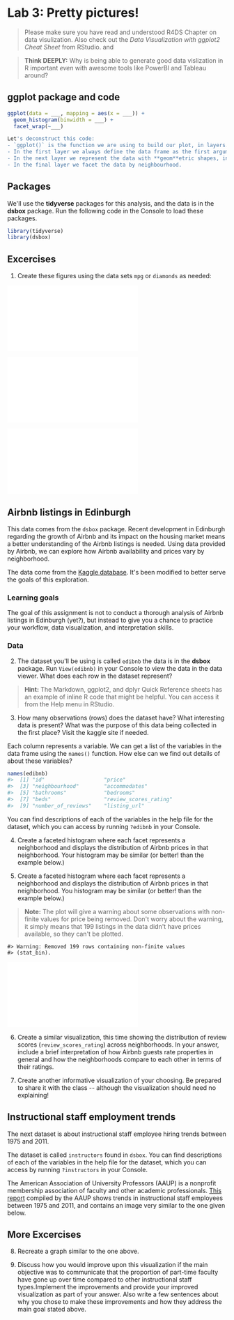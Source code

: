 # Lab 3: Pretty pictures!

> Please make sure you have read and understood R4DS Chapter 
on data visulization.  Also check out the *Data 
Visualization with ggplot2 Cheat Sheet* from RStudio.
and 

> **Think DEEPLY:** Why is being able to generate good data vislization in R important *even* with awesome tools like PowerBI and Tableau around? 

## ggplot package and code 


```r
ggplot(data = ___, mapping = aes(x = ___)) +
  geom_histogram(binwidth = ___) +
  facet_wrap(~___)

Let's deconstruct this code: 
- `ggplot()` is the function we are using to build our plot, in layers.
- In the first layer we always define the data frame as the first argument. Then, we define the mappings between the variables in the dataset and the **aes**thetics of the plot (e.g. x and y coordinates, colors, etc.). 
- In the next layer we represent the data with **geom**etric shapes, in this case with a histogram. You should decide what makes a reasonable bin width for the histogram by trying out a few options.
- In the final layer we facet the data by neighbourhood.
```


## Packages

We'll use the **tidyverse** packages for this analysis, and the data is in the **dsbox** package. Run the following code in the Console to load these packages.


```r
library(tidyverse)
library(dsbox)
```


## Excercises
1. Create these figures using the data sets `mpg` or `diamonds` as needed:

![](102-ggplot_Lab_files/figure-latex/unnamed-chunk-2-1.pdf)<!-- --> 

![](102-ggplot_Lab_files/figure-latex/unnamed-chunk-3-1.pdf)<!-- --> 

![](102-ggplot_Lab_files/figure-latex/unnamed-chunk-4-1.pdf)<!-- --> 



## Airbnb listings in Edinburgh

This data comes from the `dsbox` package.  Recent development in Edinburgh regarding the growth of Airbnb and its impact on the housing market means a better understanding of the Airbnb listings is needed. Using data provided by Airbnb, we can explore how Airbnb availability and prices vary by neighborhood.

The data come from the [Kaggle database](https://www.kaggle.com/thoroc/edinburgh-inside-airbnb/version/2). It's 
been modified to better serve the goals of this exploration.

### Learning goals

The goal of this assignment is not to conduct a thorough analysis of Airbnb listings in Edinburgh (yet?), but instead to give you a  chance to practice your workflow, data visualization, and interpretation skills.

### Data 

2. The dataset you'll be using is called `edibnb` the data is in the **dsbox** package. Run `View(edibnb)` in your Console to view the data in the data viewer. What does each row in the dataset represent?


> **Hint:** The Markdown, ggplot2, and dplyr Quick Reference sheets has an example of inline R code that might be helpful. You can access it from the Help menu in RStudio.


3. How many observations (rows) does the dataset have? What interesting data is present?  What was the purpose of this data being collected in the first place?  Visit the kaggle site if needed.


Each column represents a variable. We can get a list of the variables in the data frame using the `names()` function.  How else can we find out details of about these variables?


```r
names(edibnb)
#>  [1] "id"                   "price"               
#>  [3] "neighbourhood"        "accommodates"        
#>  [5] "bathrooms"            "bedrooms"            
#>  [7] "beds"                 "review_scores_rating"
#>  [9] "number_of_reviews"    "listing_url"
```

You can find descriptions of each of the variables in the help file for the dataset, which you can access by running `?edibnb` in your Console.


4. Create a faceted histogram where each facet represents a neighborhood and displays the distribution of Airbnb prices in that neighborhood. Your histogram may be similar (or better! than the example below.)


5. Create a faceted histogram where each facet represents a neighborhood and displays the distribution of Airbnb prices in that neighborhood. You histogram may be similar (or better! than the example below.)


> **Note:** The plot will give a warning about some observations with non-finite values for price being removed. Don't worry about the warning, it simply means that 199 listings in the data didn't have prices available, so they can't be plotted.





```
#> Warning: Removed 199 rows containing non-finite values
#> (stat_bin).
```

![](102-ggplot_Lab_files/figure-latex/unnamed-chunk-6-1.pdf)<!-- --> 

6. Create a similar visualization, this time showing the distribution of review scores (`review_scores_rating`) across neighborhoods. In your answer, include a brief interpretation of how Airbnb guests rate properties in general and how the neighborhoods compare to each other in terms of their ratings.

7. Create another informative visualization of your choosing.  Be prepared to share it with the class -- although the visualization should need no explaining!

## Instructional staff employment trends

The next dataset is about instructional staff employee hiring trends between 1975 and 2011. 

The dataset is called `instructors` found in `dsbox`. You can find descriptions of each of the variables in the help file for the dataset, which you can access by running `?instructors` in your Console.

The American Association of University Professors (AAUP) is a nonprofit membership association of faculty and other academic professionals. [This report](https://www.aaup.org/sites/default/files/files/AAUP_Report_InstrStaff-75-11_apr2013.pdf) compiled by the AAUP shows trends in instructional staff employees between 1975 and 2011, and contains an image very similar to the one given below.

## More Excercises

8. Recreate a graph similar to the one above.

9. Discuss how you would improve upon this visualization if the main objective was to communicate that the proportion of part-time faculty have gone up over time compared to other instructional staff types.Implement the improvements and provide your improved visualization as part of your answer. Also write a few sentences about why you chose to make these improvements and how they address the main goal stated above. 
